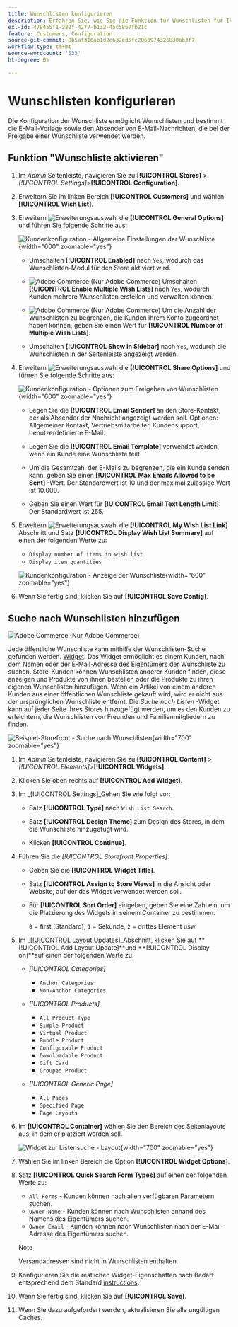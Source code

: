 ```yaml
---
title: Wunschlisten konfigurieren
description: Erfahren Sie, wie Sie die Funktion für Wunschlisten für Ihre Store-Kunden konfigurieren.
exl-id: 479455f1-282f-4277-b132-45c5867fb21c
feature: Customers, Configuration
source-git-commit: 8b5af316ab1d2e632ed5fc2066974326830ab3f7
workflow-type: tm+mt
source-wordcount: '533'
ht-degree: 0%

---
```


# Wunschlisten konfigurieren

Die Konfiguration der Wunschliste ermöglicht Wunschlisten und bestimmt die E-Mail-Vorlage sowie den Absender von E-Mail-Nachrichten, die bei der Freigabe einer Wunschliste verwendet werden.

## Funktion &quot;Wunschliste aktivieren&quot;

1. Im _Admin_ Seitenleiste, navigieren Sie zu **[!UICONTROL Stores]** > _[!UICONTROL Settings]_>**[!UICONTROL Configuration]**.

1. Erweitern Sie im linken Bereich **[!UICONTROL Customers]** und wählen **[!UICONTROL Wish List]**.

1. Erweitern ![Erweiterungsauswahl](../assets/icon-display-expand.png) die **[!UICONTROL General Options]** und führen Sie folgende Schritte aus:

   ![Kundenkonfiguration - Allgemeine Einstellungen der Wunschliste](../configuration-reference/customers/assets/wishlist-general-options.png){width="600" zoomable="yes"}

   - Umschalten **[!UICONTROL Enabled]** nach `Yes`, wodurch das Wunschlisten-Modul für den Store aktiviert wird.

   - ![Adobe Commerce](../assets/adobe-logo.svg) (Nur Adobe Commerce) Umschalten **[!UICONTROL Enable Multiple Wish Lists]** nach `Yes`, wodurch Kunden mehrere Wunschlisten erstellen und verwalten können.

   - ![Adobe Commerce](../assets/adobe-logo.svg) (Nur Adobe Commerce) Um die Anzahl der Wunschlisten zu begrenzen, die Kunden ihrem Konto zugeordnet haben können, geben Sie einen Wert für **[!UICONTROL Number of Multiple Wish Lists]**.

   - Umschalten **[!UICONTROL Show in Sidebar]** nach `Yes`, wodurch die Wunschlisten in der Seitenleiste angezeigt werden.

1. Erweitern ![Erweiterungsauswahl](../assets/icon-display-expand.png) die **[!UICONTROL Share Options]** und führen Sie folgende Schritte aus:

   ![Kundenkonfiguration - Optionen zum Freigeben von Wunschlisten](../configuration-reference/customers/assets/wishlist-share-options.png){width="600" zoomable="yes"}

   - Legen Sie die **[!UICONTROL Email Sender]** an den Store-Kontakt, der als Absender der Nachricht angezeigt werden soll. Optionen: Allgemeiner Kontakt, Vertriebsmitarbeiter, Kundensupport, benutzerdefinierte E-Mail.

   - Legen Sie die **[!UICONTROL Email Template]** verwendet werden, wenn ein Kunde eine Wunschliste teilt.

   - Um die Gesamtzahl der E-Mails zu begrenzen, die ein Kunde senden kann, geben Sie einen **[!UICONTROL Max Emails Allowed to be Sent]** -Wert. Der Standardwert ist 10 und der maximal zulässige Wert ist 10.000.

   - Geben Sie einen Wert für **[!UICONTROL Email Text Length Limit]**. Der Standardwert ist 255.

1. Erweitern ![Erweiterungsauswahl](../assets/icon-display-expand.png) die **[!UICONTROL My Wish List Link]** Abschnitt und Satz **[!UICONTROL Display Wish List Summary]** auf einen der folgenden Werte zu:

   - `Display number of items in wish list`
   - `Display item quantities`

   ![Kundenkonfiguration - Anzeige der Wunschliste](../configuration-reference/customers/assets/wishlist-my-wishlist-link.png){width="600" zoomable="yes"}

1. Wenn Sie fertig sind, klicken Sie auf **[!UICONTROL Save Config]**.

## Suche nach Wunschlisten hinzufügen

![Adobe Commerce](../assets/adobe-logo.svg) (Nur Adobe Commerce)

Jede öffentliche Wunschliste kann mithilfe der Wunschlisten-Suche gefunden werden. [Widget](../content-design/widgets.md). Das Widget ermöglicht es einem Kunden, nach dem Namen oder der E-Mail-Adresse des Eigentümers der Wunschliste zu suchen. Store-Kunden können Wunschlisten anderer Kunden finden, diese anzeigen und Produkte von ihnen bestellen oder die Produkte zu ihren eigenen Wunschlisten hinzufügen. Wenn ein Artikel von einem anderen Kunden aus einer öffentlichen Wunschliste gekauft wird, wird er nicht aus der ursprünglichen Wunschliste entfernt. Die _Suche nach Listen_ -Widget kann auf jeder Seite Ihres Stores hinzugefügt werden, um es den Kunden zu erleichtern, die Wunschlisten von Freunden und Familienmitgliedern zu finden.

![Beispiel-Storefront - Suche nach Wunschlisten](./assets/storefront-wishlist-search.png){width="700" zoomable="yes"}

1. Im _Admin_ Seitenleiste, navigieren Sie zu **[!UICONTROL Content]** > _[!UICONTROL Elements]_>**[!UICONTROL Widgets]**.

1. Klicken Sie oben rechts auf **[!UICONTROL Add Widget]**.

1. Im _[!UICONTROL Settings]_Gehen Sie wie folgt vor:

   - Satz **[!UICONTROL Type]** nach `Wish List Search`.

   - Satz **[!UICONTROL Design Theme]** zum Design des Stores, in dem die Wunschliste hinzugefügt wird.

   - Klicken **[!UICONTROL Continue]**.

1. Führen Sie die _[!UICONTROL Storefront Properties]_:

   - Geben Sie die **[!UICONTROL Widget Title]**.

   - Satz **[!UICONTROL Assign to Store Views]** in die Ansicht oder Website, auf der das Widget verwendet werden soll.

   - Für **[!UICONTROL Sort Order]** eingeben, geben Sie eine Zahl ein, um die Platzierung des Widgets in seinem Container zu bestimmen.

     `0` = first (Standard), `1` = Sekunde, `2` = drittes Element usw.

1. Im _[!UICONTROL Layout Updates]_Abschnitt, klicken Sie auf **[!UICONTROL Add Layout Update]**und **[!UICONTROL Display on]**auf einen der folgenden Werte zu:

   - _[!UICONTROL Categories]_

      - `Anchor Categories`
      - `Non-Anchor Categories`

   - _[!UICONTROL Products]_

      - `All Product Type`
      - `Simple Product`
      - `Virtual Product`
      - `Bundle Product`
      - `Configurable Product`
      - `Downloadable Product`
      - `Gift Card`
      - `Grouped Product`

   - _[!UICONTROL Generic Page]_

      - `All Pages`
      - `Specified Page`
      - `Page Layouts`

1. Im **[!UICONTROL Container]** wählen Sie den Bereich des Seitenlayouts aus, in dem er platziert werden soll.

   ![Widget zur Listensuche - Layout](./assets/widget-wishlist-search-storefront.png){width="700" zoomable="yes"}

1. Wählen Sie im linken Bereich die Option **[!UICONTROL Widget Options]**.

1. Satz **[!UICONTROL Quick Search Form Types]** auf einen der folgenden Werte zu:

   - `All Forms` - Kunden können nach allen verfügbaren Parametern suchen.
   - `Owner Name` - Kunden können nach Wunschlisten anhand des Namens des Eigentümers suchen.
   - `Owner Email` - Kunden können nach Wunschlisten nach der E-Mail-Adresse des Eigentümers suchen.

   >[!NOTE]
   >
   >Versandadressen sind nicht in Wunschlisten enthalten.

1. Konfigurieren Sie die restlichen Widget-Eigenschaften nach Bedarf entsprechend dem Standard [instructions](../content-design/widget-create.md).

1. Wenn Sie fertig sind, klicken Sie auf **[!UICONTROL Save]**.

1. Wenn Sie dazu aufgefordert werden, aktualisieren Sie alle ungültigen Caches.
